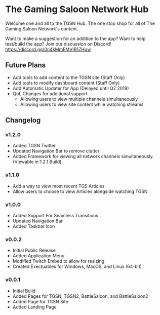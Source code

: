 <h1>The Gaming Saloon Network Hub</h1>
<p>Welcome one and all to the TGSN Hub. The one stop shop for all of The Gaming Saloon Network's content.</p>
<p></p>
<p>Want to make a suggestion for an addition to the app? Want to help test/build the app? Join our discussion on Discord! <a href="https://discord.gg/0n4kMmEMe1B1ZHuw">https://discord.gg/0n4kMmEMe1B1ZHuw</a></p>

<h2>Future Plans</h2>
<ul>
	<li>Add tools to add content to the TGSN site (Staff Only)</li>
	<li>Add tools to modify dashboard content (Staff Only)</li>
	<li>Add Automatic Updater for App (Delayed until Q2 2019)</li>
	<li>QoL Changes for additional support
		<ul>
			<li>Allowing users to view multiple channels simultaneously</li>
			<li>Allowing users to view site content while watching streams</li>
		</ul>
	</li>
</ul>

<h2>Changelog</h2>
<h3>v1.2.0</h3>
<ul>
	<li>Added TGSN Twitter</li>
	<li>Updated Navigation Bar to remove clutter</li>
	<li>Added Framework for viewing all network channels simultaneously. (Viewable in 1.2.1 Build)
</ul>
<h3>v1.1.0</h3>
<ul>
	<li>Add a way to view most recent TGS Articles</li>
	<li>Allow users to choose to view Articles alongside watching TGSN</li>
</ul>
<h3>v1.0.0</h3>
<ul>
	<li>Added Support For Seamless Transitions</li>
	<li>Updated Navigation Bar</li>
	<li>Added Taskbar Icon</li>
</ul>
<h3>v0.0.2</h3>
<ul>
	<li>Initial Public Release</li>
	<li>Added Application Menu</li>
	<li>Modified Twitch Embed to allow for resizing</li>
	<li>Created Exectuables for Windows, MacOS, and Linux (64-bit)</li>
</ul>
<h3>v0.0.1</h3>
<ul>
	<li>Initial Build</li>
	<li>Added Pages for TGSN, TGSN2, BattleSaloon, and BattleSaloon2</li>
	<li>Added Page for TGSN Site</li>
	<li>Added Landing Page</li>
</ul>
